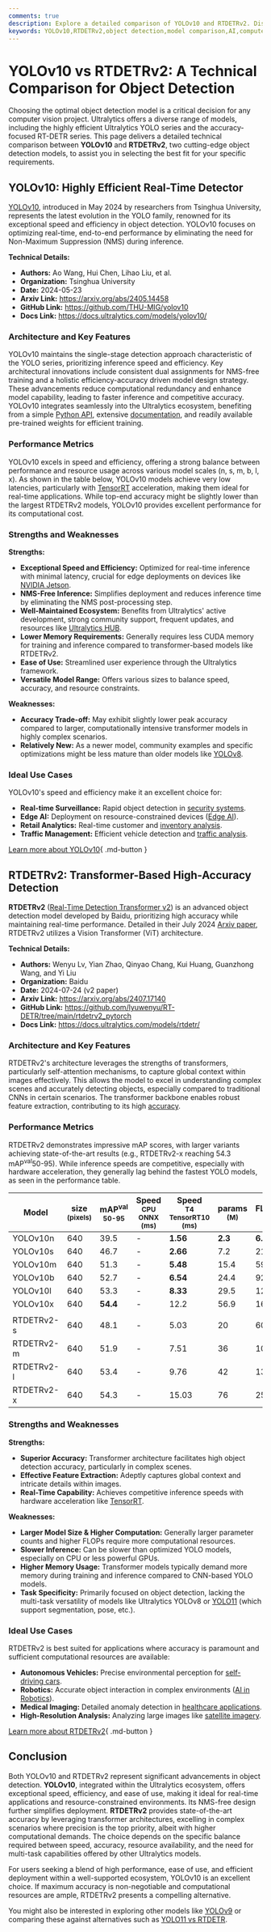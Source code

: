 ```yaml
---
comments: true
description: Explore a detailed comparison of YOLOv10 and RTDETRv2. Discover their strengths, weaknesses, performance metrics, and ideal applications for object detection.
keywords: YOLOv10,RTDETRv2,object detection,model comparison,AI,computer vision,Ultralytics,real-time detection,transformer-based models,YOLO series
---
```


# YOLOv10 vs RTDETRv2: A Technical Comparison for Object Detection

Choosing the optimal object detection model is a critical decision for any computer vision project. Ultralytics offers a diverse range of models, including the highly efficient Ultralytics YOLO series and the accuracy-focused RT-DETR series. This page delivers a detailed technical comparison between **YOLOv10** and **RTDETRv2**, two cutting-edge object detection models, to assist you in selecting the best fit for your specific requirements.

<script async src="https://cdn.jsdelivr.net/npm/chart.js"></script>
<script defer src="../../javascript/benchmark.js"></script>

<canvas id="modelComparisonChart" width="1024" height="400" active-models='["YOLOv10", "RTDETRv2"]'></canvas>

## YOLOv10: Highly Efficient Real-Time Detector

[YOLOv10](https://docs.ultralytics.com/models/yolov10/), introduced in May 2024 by researchers from Tsinghua University, represents the latest evolution in the YOLO family, renowned for its exceptional speed and efficiency in object detection. YOLOv10 focuses on optimizing real-time, end-to-end performance by eliminating the need for Non-Maximum Suppression (NMS) during inference.

**Technical Details:**

- **Authors:** Ao Wang, Hui Chen, Lihao Liu, et al.
- **Organization:** Tsinghua University
- **Date:** 2024-05-23
- **Arxiv Link:** <https://arxiv.org/abs/2405.14458>
- **GitHub Link:** <https://github.com/THU-MIG/yolov10>
- **Docs Link:** <https://docs.ultralytics.com/models/yolov10/>

### Architecture and Key Features

YOLOv10 maintains the single-stage detection approach characteristic of the YOLO series, prioritizing inference speed and efficiency. Key architectural innovations include consistent dual assignments for NMS-free training and a holistic efficiency-accuracy driven model design strategy. These advancements reduce computational redundancy and enhance model capability, leading to faster inference and competitive accuracy. YOLOv10 integrates seamlessly into the Ultralytics ecosystem, benefiting from a simple [Python API](https://docs.ultralytics.com/usage/python/), extensive [documentation](https://docs.ultralytics.com/models/yolov10/), and readily available pre-trained weights for efficient training.

### Performance Metrics

YOLOv10 excels in speed and efficiency, offering a strong balance between performance and resource usage across various model scales (n, s, m, b, l, x). As shown in the table below, YOLOv10 models achieve very low latencies, particularly with [TensorRT](https://docs.ultralytics.com/integrations/tensorrt/) acceleration, making them ideal for real-time applications. While top-end accuracy might be slightly lower than the largest RTDETRv2 models, YOLOv10 provides excellent performance for its computational cost.

### Strengths and Weaknesses

**Strengths:**

- **Exceptional Speed and Efficiency:** Optimized for real-time inference with minimal latency, crucial for edge deployments on devices like [NVIDIA Jetson](https://docs.ultralytics.com/guides/nvidia-jetson/).
- **NMS-Free Inference:** Simplifies deployment and reduces inference time by eliminating the NMS post-processing step.
- **Well-Maintained Ecosystem:** Benefits from Ultralytics' active development, strong community support, frequent updates, and resources like [Ultralytics HUB](https://www.ultralytics.com/hub).
- **Lower Memory Requirements:** Generally requires less CUDA memory for training and inference compared to transformer-based models like RTDETRv2.
- **Ease of Use:** Streamlined user experience through the Ultralytics framework.
- **Versatile Model Range:** Offers various sizes to balance speed, accuracy, and resource constraints.

**Weaknesses:**

- **Accuracy Trade-off:** May exhibit slightly lower peak accuracy compared to larger, computationally intensive transformer models in highly complex scenarios.
- **Relatively New:** As a newer model, community examples and specific optimizations might be less mature than older models like [YOLOv8](https://docs.ultralytics.com/models/yolov8/).

### Ideal Use Cases

YOLOv10's speed and efficiency make it an excellent choice for:

- **Real-time Surveillance:** Rapid object detection in [security systems](https://www.ultralytics.com/blog/security-alarm-system-projects-with-ultralytics-yolov8).
- **Edge AI:** Deployment on resource-constrained devices ([Edge AI](https://www.ultralytics.com/glossary/edge-ai)).
- **Retail Analytics:** Real-time customer and [inventory analysis](https://www.ultralytics.com/blog/ai-for-smarter-retail-inventory-management).
- **Traffic Management:** Efficient vehicle detection and [traffic analysis](https://www.ultralytics.com/blog/ai-in-traffic-management-from-congestion-to-coordination).

[Learn more about YOLOv10](https://docs.ultralytics.com/models/yolov10/){ .md-button }

## RTDETRv2: Transformer-Based High-Accuracy Detection

**RTDETRv2** ([Real-Time Detection Transformer v2](https://docs.ultralytics.com/models/rtdetr/)) is an advanced object detection model developed by Baidu, prioritizing high accuracy while maintaining real-time performance. Detailed in their July 2024 [Arxiv paper](https://arxiv.org/abs/2407.17140), RTDETRv2 utilizes a Vision Transformer (ViT) architecture.

**Technical Details:**

- **Authors:** Wenyu Lv, Yian Zhao, Qinyao Chang, Kui Huang, Guanzhong Wang, and Yi Liu
- **Organization:** Baidu
- **Date:** 2024-07-24 (v2 paper)
- **Arxiv Link:** <https://arxiv.org/abs/2407.17140>
- **GitHub Link:** <https://github.com/lyuwenyu/RT-DETR/tree/main/rtdetrv2_pytorch>
- **Docs Link:** <https://docs.ultralytics.com/models/rtdetr/>

### Architecture and Key Features

RTDETRv2's architecture leverages the strengths of transformers, particularly self-attention mechanisms, to capture global context within images effectively. This allows the model to excel in understanding complex scenes and accurately detecting objects, especially compared to traditional CNNs in certain scenarios. The transformer backbone enables robust feature extraction, contributing to its high [accuracy](https://www.ultralytics.com/glossary/accuracy).

### Performance Metrics

RTDETRv2 demonstrates impressive mAP scores, with larger variants achieving state-of-the-art results (e.g., RTDETRv2-x reaching 54.3 mAP<sup>val</sup>50-95). While inference speeds are competitive, especially with hardware acceleration, they generally lag behind the fastest YOLO models, as seen in the performance table.

| Model      | size<br><sup>(pixels) | mAP<sup>val<br>50-95 | Speed<br><sup>CPU ONNX<br>(ms) | Speed<br><sup>T4 TensorRT10<br>(ms) | params<br><sup>(M) | FLOPs<br><sup>(B) |
| ---------- | --------------------- | -------------------- | ------------------------------ | ----------------------------------- | ------------------ | ----------------- |
| YOLOv10n   | 640                   | 39.5                 | -                              | **1.56**                            | **2.3**            | **6.7**           |
| YOLOv10s   | 640                   | 46.7                 | -                              | **2.66**                            | 7.2                | 21.6              |
| YOLOv10m   | 640                   | 51.3                 | -                              | **5.48**                            | 15.4               | 59.1              |
| YOLOv10b   | 640                   | 52.7                 | -                              | **6.54**                            | 24.4               | 92.0              |
| YOLOv10l   | 640                   | 53.3                 | -                              | **8.33**                            | 29.5               | 120.3             |
| YOLOv10x   | 640                   | **54.4**             | -                              | 12.2                                | 56.9               | 160.4             |
|            |                       |                      |                                |                                     |                    |                   |
| RTDETRv2-s | 640                   | 48.1                 | -                              | 5.03                                | 20                 | 60                |
| RTDETRv2-m | 640                   | 51.9                 | -                              | 7.51                                | 36                 | 100               |
| RTDETRv2-l | 640                   | 53.4                 | -                              | 9.76                                | 42                 | 136               |
| RTDETRv2-x | 640                   | 54.3                 | -                              | 15.03                               | 76                 | 259               |

### Strengths and Weaknesses

**Strengths:**

- **Superior Accuracy:** Transformer architecture facilitates high object detection accuracy, particularly in complex scenes.
- **Effective Feature Extraction:** Adeptly captures global context and intricate details within images.
- **Real-Time Capability:** Achieves competitive inference speeds with hardware acceleration like [TensorRT](https://docs.ultralytics.com/integrations/tensorrt/).

**Weaknesses:**

- **Larger Model Size & Higher Computation:** Generally larger parameter counts and higher FLOPs require more computational resources.
- **Slower Inference:** Can be slower than optimized YOLO models, especially on CPU or less powerful GPUs.
- **Higher Memory Usage:** Transformer models typically demand more memory during training and inference compared to CNN-based YOLO models.
- **Task Specificity:** Primarily focused on object detection, lacking the multi-task versatility of models like Ultralytics YOLOv8 or [YOLO11](https://docs.ultralytics.com/models/yolo11/) (which support segmentation, pose, etc.).

### Ideal Use Cases

RTDETRv2 is best suited for applications where accuracy is paramount and sufficient computational resources are available:

- **Autonomous Vehicles:** Precise environmental perception for [self-driving cars](https://www.ultralytics.com/solutions/ai-in-automotive).
- **Robotics:** Accurate object interaction in complex environments ([AI in Robotics](https://www.ultralytics.com/glossary/robotics)).
- **Medical Imaging:** Detailed anomaly detection in [healthcare applications](https://www.ultralytics.com/solutions/ai-in-healthcare).
- **High-Resolution Analysis:** Analyzing large images like [satellite imagery](https://www.ultralytics.com/blog/using-computer-vision-to-analyse-satellite-imagery).

[Learn more about RTDETRv2](https://docs.ultralytics.com/models/rtdetr/){ .md-button }

## Conclusion

Both YOLOv10 and RTDETRv2 represent significant advancements in object detection. **YOLOv10**, integrated within the Ultralytics ecosystem, offers exceptional speed, efficiency, and ease of use, making it ideal for real-time applications and resource-constrained environments. Its NMS-free design further simplifies deployment. **RTDETRv2** provides state-of-the-art accuracy by leveraging transformer architectures, excelling in complex scenarios where precision is the top priority, albeit with higher computational demands. The choice depends on the specific balance required between speed, accuracy, resource availability, and the need for multi-task capabilities offered by other Ultralytics models.

For users seeking a blend of high performance, ease of use, and efficient deployment within a well-supported ecosystem, YOLOv10 is an excellent choice. If maximum accuracy is non-negotiable and computational resources are ample, RTDETRv2 presents a compelling alternative.

You might also be interested in exploring other models like [YOLOv9](https://docs.ultralytics.com/models/yolov9/) or comparing these against alternatives such as [YOLO11 vs RTDETR](https://docs.ultralytics.com/compare/yolo11-vs-rtdetr/).
